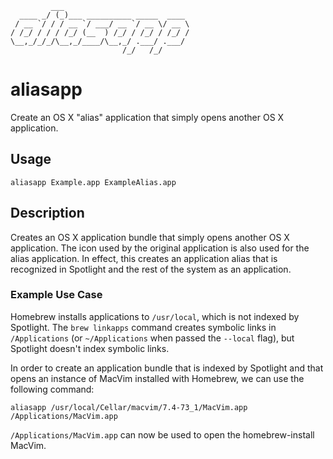              ___
      ____ _/ (_)___ __________ _____  ____
     / __ `/ / / __ `/ ___/ __ `/ __ \/ __ \
    / /_/ / / / /_/ (__  ) /_/ / /_/ / /_/ /
    \__,_/_/_/\__,_/____/\__,_/ .___/ .___/
                             /_/   /_/


# aliasapp

Create an OS X "alias" application that simply opens another OS X application.

## Usage

    aliasapp Example.app ExampleAlias.app

## Description

Creates an OS X application bundle that simply opens another OS X
application. The icon used by the original application is also used for
the alias application. In effect, this creates an application alias that
is recognized in Spotlight and the rest of the system as an application.

### Example Use Case

Homebrew installs applications to `/usr/local`, which is not indexed by
Spotlight. The `brew linkapps` command creates symbolic links in
`/Applications` (or `~/Applications` when passed the `--local` flag),
but Spotlight doesn't index symbolic links.

In order to create an application bundle that is indexed by Spotlight
and that opens an instance of MacVim installed with Homebrew, we can use
the following command:

    aliasapp /usr/local/Cellar/macvim/7.4-73_1/MacVim.app /Applications/MacVim.app

`/Applications/MacVim.app` can now be used to open the homebrew-install MacVim.


